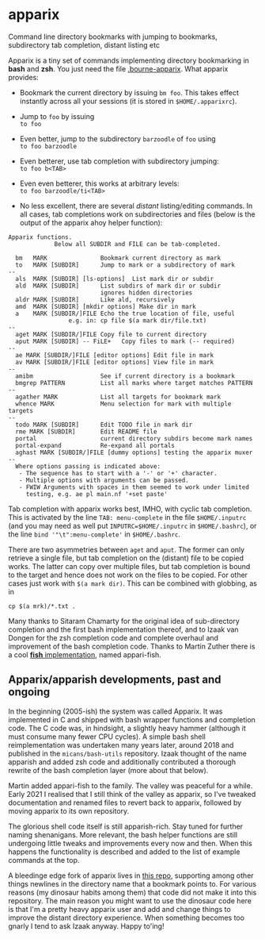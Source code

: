 # apparix
Command line directory bookmarks with jumping to bookmarks, subdirectory tab completion, distant listing etc

Apparix is a tiny set of commands implementing directory bookmarking in **bash** and **zsh**.
You just need the file [.bourne-apparix](https://raw.githubusercontent.com/micans/apparix/main/.bourne-apparix).
What apparix provides:

- Bookmark the current directory by issuing `bm foo`. This takes effect instantly
  across all your sessions (it is stored in `$HOME/.apparixrc`).

- Jump to `foo` by issuing\
  `to foo`

- Even better, jump to the subdirectory `barzoodle` of `foo` using\
  `to foo barzoodle`

- Even betterer, use tab completion with subdirectory jumping:\
  `to foo b<TAB>`

- Even even betterer, this works at arbitrary levels:\
  `to foo barzoodle/ti<TAB>`

- No less excellent, there are several *distant* listing/editing commands.
  In all cases, tab completions work on subdirectories and files (below
	is the output of the apparix ahoy helper function):

```
Apparix functions.
             Below all SUBDIR and FILE can be tab-completed.

  bm   MARK               Bookmark current directory as mark
  to   MARK [SUBDIR]      Jump to mark or a subdirectory of mark
--
  als  MARK [SUBDIR] [ls-options]  List mark dir or subdir
  ald  MARK [SUBDIR]      List subdirs of mark dir or subdir
                          ignores hidden directories
  aldr MARK [SUBDIR]      Like ald, recursively
  amd  MARK [SUBDIR] [mkdir options] Make dir in mark
  a    MARK [SUBDIR/]FILE Echo the true location of file, useful
                 e.g. in: cp file $(a mark dir/file.txt)
--
  aget MARK [SUBDIR/]FILE Copy file to current directory
  aput MARK [SUBDIR] -- FiLE+   Copy files to mark (-- required)
--
  ae MARK [SUBDIR/]FILE [editor options] Edit file in mark
  av MARK [SUBDIR/]FILE [editor options] View file in mark
--
  amibm                   See if current directory is a bookmark
  bmgrep PATTERN          List all marks where target matches PATTERN
--
  agather MARK            List all targets for bookmark mark
  whence MARK             Menu selection for mark with multiple targets
--
  todo MARK [SUBDIR]      Edit TODO file in mark dir
  rme MARK [SUBDIR]       Edit README file
  portal                  current directory subdirs become mark names
  portal-expand           Re-expand all portals
  aghast MARK [SUBDIR/]FILE [dummy options] testing the apparix muxer
--
  Where options passing is indicated above:
   - The sequence has to start with a '-' or '+' character.
   - Multiple options with arguments can be passed.
   - FWIW Arguments with spaces in them seemed to work under limited
     testing, e.g. ae pl main.nf '+set paste'
```

Tab completion with apparix works best, IMHO, with cyclic tab completion. This
is activated by the line `TAB: menu-complete` in the file `$HOME/.inputrc` (and you may
need as well put `INPUTRC=$HOME/.inputrc` in `$HOME/.bashrc`), or the
line `bind '"\t":menu-complete'` in `$HOME/.bashrc`. 

There are two asymmetries between `aget` and `aput`. The former can only
retrieve a single file, but tab completion on the (distant) file to be copied
works. The latter can copy over multiple files, but tab completion is bound
to the target and hence does not work on the files to be copied. For other cases
just work with `$(a mark dir)`. This can be combined with globbing, as in

```
cp $(a mrk)/*.txt .
```

Many thanks to Sitaram Chamarty for the original idea of sub-directory
completion and the first bash implementation thereof, and to Izaak van Dongen
for the zsh completion code and complete overhaul and improvement of the bash
completion code.  Thanks to Martin Zuther
there is a cool [**fish** implementation](https://github.com/mzuther/appari-fish),
named appari-fish.


## Apparix/apparish developments, past and ongoing

In the beginning (2005-ish) the system was called Apparix. It was
implemented in C and shipped with bash wrapper functions and completion code.
The C code was, in hindsight, a slightly heavy hammer (although it must consume
many fewer CPU cycles). A simple bash shell reimplementation was undertaken
many years later, around 2018 and published in the `micans/bash-utils`
repository.  Izaak thought of the name apparish and added zsh code and
additionally contributed a thorough rewrite of the bash completion layer (more
about that below).

Martin added appari-fish to the family. The valley was peaceful for a
while.  Early 2021 I realised that I still think of the valley as apparix, so
I've tweaked documentation and renamed files to revert back to apparix, followed
by moving apparix to its own repository.

The glorious shell code itself is still apparish-rich. Stay tuned for further
naming shenanigans. More relevant, the bash helper functions are still
undergoing little tweaks and improvements every now and then. When this happens
the functionality is described and added to the list of example commands at the top.

A bleedinge edge fork of apparix lives in [this repo](https://github.com/goedel-gang/bash-utils/),
supporting among other things newlines in the directory name that a bookmark
points to.  For various reasons (my dinosaur habits among them) that code did
not make it into this repository. The main reason you might want to use the
dinosaur code here is that I'm a pretty heavy apparix user and add and change
things to improve the distant directory experience. When something becomes too
gnarly I tend to ask Izaak anyway. Happy to'ing!


